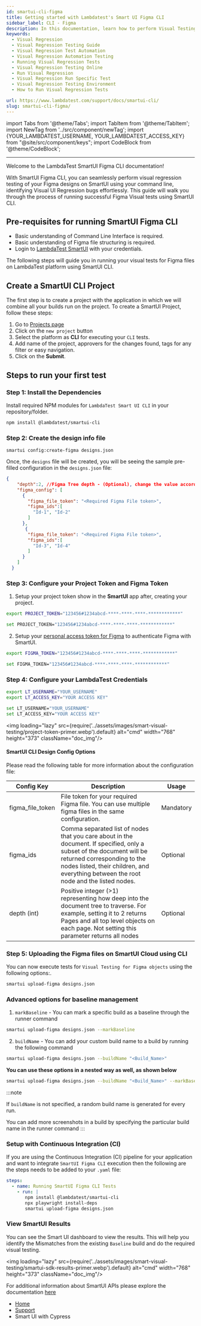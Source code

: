 ```yaml
---
id: smartui-cli-figma
title: Getting started with Lambdatest's Smart UI Figma CLI 
sidebar_label: CLI - Figma
description: In this documentation, learn how to perform Visual Testing of your Figma files using command line interface using SmartUI CLI.
keywords:
  - Visual Regression
  - Visual Regression Testing Guide
  - Visual Regression Test Automation
  - Visual Regression Automation Testing
  - Running Visual Regression Tests
  - Visual Regression Testing Online
  - Run Visual Regression
  - Visual Regression Run Specific Test
  - Visual Regression Testing Environment
  - How to Run Visual Regression Tests

url: https://www.lambdatest.com/support/docs/smartui-cli/
slug: smartui-cli-figma/
---
```


import Tabs from '@theme/Tabs';
import TabItem from '@theme/TabItem';
import NewTag from '../src/component/newTag';
import {YOUR_LAMBDATEST_USERNAME, YOUR_LAMBDATEST_ACCESS_KEY}
from "@site/src/component/keys";
import CodeBlock from '@theme/CodeBlock';

---

<script type="application/ld+json"
      dangerouslySetInnerHTML={{ __html: JSON.stringify({
       "@context": "https://schema.org",
        "@type": "BreadcrumbList",
        "itemListElement": [{
          "@type": "ListItem",
          "position": 1,
          "name": "LambdaTest",
          "item": "https://www.lambdatest.com"
        },{
          "@type": "ListItem",
          "position": 2,
          "name": "Support",
          "item": "https://www.lambdatest.com/support/docs/"
        },{
          "@type": "ListItem",
          "position": 3,
          "name": "Smart Visual Testing",
          "item": "https://www.lambdatest.com/support/docs/smart-ui-cypress/"
        }]
      })
    }}
></script>

Welcome to the LambdaTest SmartUI Figma CLI documentation! 

With SmartUI Figma CLI, you can seamlessly perform visual regression testing of your Figma designs on SmartUI using your command line, identifying Visual UI Regression bugs effortlessly. This guide will walk you through the process of running successful Figma Visual tests using SmartUI CLI.

## Pre-requisites for running SmartUI Figma CLI 

- Basic understanding of Command Line Interface is required.
- Basic understanding of Figma file structuring is required.
- Login to [LambdaTest SmartUI](https://smartui.lambdatest.com/) with your credentials.

The following steps will guide you in running your visual tests for Figma files on LambdaTest platform using SmartUI CLI.

## Create a SmartUI CLI Project

The first step is to create a project with the application in which we will combine all your builds run on the project. To create a SmartUI Project, follow these steps:

1. Go to [Projects page](https://smartui.lambdatest.com/)
2. Click on the `new project` button
3. Select the platform as <b>CLI</b> for executing your `CLI` tests.
4. Add name of the project, approvers for the changes found, tags for any filter or easy navigation.
5. Click on the **Submit**.

## Steps to run your first test


### **Step 1**: Install the Dependencies

Install required NPM modules for `LambdaTest Smart UI CLI` in your repository/folder.

```bash
npm install @lambdatest/smartui-cli
```

### **Step 2:** Create the design info file

```
smartui config:create-figma designs.json
```
Once, the `designs` file will be created, you will be seeing the sample pre-filled configuration in the `designs.json` file:

```json title="/smartui-cli-figma-project/designs.json"
{
    "depth":2, //Figma Tree depth - (Optional), change the value according to the your file structure
    "figma_config": [
      {
        "figma_file_token": "<Required Figma File token>",
        "figma_ids":[
          "Id-1", "Id-2"
        ]
      },
       {
        "figma_file_token": "<Required Figma File token>",
        "figma_ids":[
          "Id-3", "Id-4"
        ]
      }
    ]
  }
```

### **Step 3:** Configure your Project Token and Figma Token

1. Setup your project token show in the **SmartUI** app after, creating your project.

<Tabs className="docs__val" groupId="language">
<TabItem value="MacOS/Linux" label="MacOS/Linux" default>

```bash
export PROJECT_TOKEN="123456#1234abcd-****-****-****-************"
```

</TabItem>
<TabItem value="Windows" label="Windows - CMD" default>

```bash
set PROJECT_TOKEN="123456#1234abcd-****-****-****-************"
```

</TabItem>
</Tabs>

2. Setup your [personal access token for Figma](https://help.figma.com/hc/en-us/articles/8085703771159-Manage-personal-access-tokens) to authenticate Figma with SmartUI.

<Tabs className="docs__val" groupId="language">
<TabItem value="MacOS/Linux" label="MacOS/Linux" default>

```bash
export FIGMA_TOKEN="123456#1234abcd-****-****-****-************"
```

</TabItem>
<TabItem value="Windows" label="Windows - CMD" default>

```bash
set FIGMA_TOKEN="123456#1234abcd-****-****-****-************"
```

</TabItem>
</Tabs>

### **Step 4:** Configure your LambdaTest Credentials

<Tabs className="docs__val" groupId="language">
<TabItem value="MacOS/Linux" label="MacOS/Linux" default>

```bash
export LT_USERNAME="YOUR_USERNAME"
export LT_ACCESS_KEY="YOUR ACCESS KEY"
```

</TabItem>
<TabItem value="Windows" label="Windows" default>

```bash
set LT_USERNAME="YOUR_USERNAME"
set LT_ACCESS_KEY="YOUR ACCESS KEY"
```

</TabItem>
</Tabs>

<img loading="lazy" src={require('../assets/images/smart-visual-testing/project-token-primer.webp').default} alt="cmd" width="768" height="373" className="doc_img"/>


#### SmartUI CLI Design Config Options

Please read the following table for more information about the configuration file:

| Config Key     | Description                                                                                                                        | Usage     |
| -------------- | ---------------------------------------------------------------------------------------------------------------------------------- | --------- |
| figma_file_token       | File token for your required Figma file. You can use multiple figma files in the same configuration.| Mandatory |
| figma_ids  | Comma separated list of nodes that you care about in the document. If specified, only a subset of the document will be returned corresponding to the nodes listed, their children, and everything between the root node and the listed nodes. | Optional |
| depth (int)    | Positive integer (>1) representing how deep into the document tree to traverse. For example, setting it to 2 returns Pages and all top level objects on each page. Not setting this parameter returns all nodes | Optional |


### **Step 5:** Uploading the Figma files on SmartUI Cloud using CLI

You can now execute tests for `Visual Testing for Figma objects` using the following options:.

```bash
smartui upload-figma designs.json
```

### Advanced options for baseline management

1. `markBaseline` - You can mark a specific build as a baseline through the runner command 

```bash
smartui upload-figma designs.json --markBaseline
```
2. `buildName` - You can add your custom build name to a build by running the following command

```bash
smartui upload-figma designs.json --buildName "<Build_Name>"
```

<b> You can use these options in a nested way as well, as shown below </b>


```bash
smartui upload-figma designs.json --buildName "<Build_Name>" --markBaseline
```

:::note

If `buildName` is not specified, a random build name is generated for every run. 

You can add more screenshots in a build by specifying the particular build name in the runner command
:::

### Setup with Continuous Integration (CI)

If you are using the Continuous Integration (CI) pipeline for your application and want to integrate `SmartUI Figma CLI` execution then the following are the steps needs to be added to your `.yaml` file:


```yaml
steps:
  - name: Running SmartUI Figma CLI Tests
    - run: |
       npm install @lambdatest/smartui-cli
       npx playwright install-deps
       smartui upload-figma designs.json
```

### View SmartUI Results

You can see the Smart UI dashboard to view the results. This will help you identify the Mismatches from the existing `Baseline` build and do the required visual testing.

<img loading="lazy" src={require('../assets/images/smart-visual-testing/smartui-sdk-results-primer.webp').default} alt="cmd" width="768" height="373" className="doc_img"/>

For additional information about SmartUI APIs please explore the documentation [here](https://www.lambdatest.com/support/api-doc/)


<nav aria-label="breadcrumbs">
  <ul className="breadcrumbs">
    <li className="breadcrumbs__item">
      <a className="breadcrumbs__link" target="_self" href="https://www.lambdatest.com">
        Home
      </a>
    </li>
    <li className="breadcrumbs__item">
      <a className="breadcrumbs__link" target="_self" href="https://www.lambdatest.com/support/docs/">
        Support
      </a>
    </li>
    <li className="breadcrumbs__item breadcrumbs__item--active">
      <span className="breadcrumbs__link"> Smart UI with Cypress  </span>
    </li>
  </ul>
</nav>
